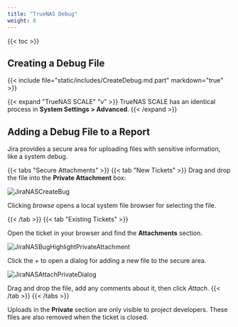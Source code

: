 ```yaml
---
title: "TrueNAS Debug"
weight: 8
---
```


{{< toc >}}

## Creating a Debug File

{{< include file="static/includes/CreateDebug.md.part" markdown="true" >}}

{{< expand "TrueNAS SCALE" "v" >}}
TrueNAS SCALE has an identical process in **System Settings > Advanced**.
{{< /expand >}}

## Adding a Debug File to a Report

Jira provides a secure area for uploading files with sensitive information, like a system debug.

{{< tabs "Secure Attachments" >}}
{{< tab "New Tickets" >}}
Drag and drop the file into the **Private Attachment** box:

![JiraNASCreateBug](/images/Contribute/JiraNASCreateBug.png "NAS Project Bug Creation Form")

Clicking *browse* opens a local system file browser for selecting the file.

{{< /tab >}}
{{< tab "Existing Tickets" >}}

Open the ticket in your browser and find the **Attachments** section.

![JiraNASBugHighlightPrivateAttachment](/images/Contribute/JiraNASBugHighlightPrivateAttachment.png "Jira Ticket: Private Attachments")

Click the *+* to open a dialog for adding a new file to the secure area.

![JiraNASAttachPrivateDialog](/images/Contribute/JiraNASAttachPrivateDialog.png "Attaching a private file")

Drag and drop the file, add any comments about it, then click *Attach*.
{{< /tab >}}
{{< /tabs >}}

Uploads in the **Private** section are only visible to project developers.
These files are also removed when the ticket is closed.

